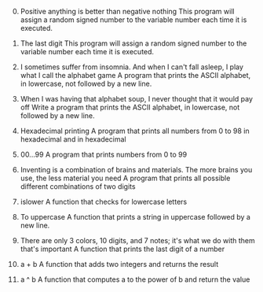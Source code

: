 0. Positive anything is better than negative nothing
This program will assign a random signed number to the variable number each time it is executed.

1. The last digit
This program will assign a random signed number to the variable number each time it is executed.

2. I sometimes suffer from insomnia. And when I can't fall asleep, I play what I call the alphabet game
A program that prints the ASCII alphabet, in lowercase, not followed by a new line.

3. When I was having that alphabet soup, I never thought that it would pay off
Write a program that prints the ASCII alphabet, in lowercase, not followed by a new line.

4. Hexadecimal printing
A program that prints all numbers from 0 to 98 in hexadecimal and in hexadecimal

5. 00...99
A program that prints numbers from 0 to 99

6. Inventing is a combination of brains and materials. The more brains you use, the less material you need
A program that prints all possible different combinations of two digits

7. islower
A function that checks for lowercase letters

8. To uppercase
A function that prints a string in uppercase followed by a new line.

9. There are only 3 colors, 10 digits, and 7 notes; it's what we do with them that's important
A function that prints the last digit of a number

10. a + b
A function that adds two integers and returns the result

11. a ^ b
A function that computes a to the power of b and return the value
